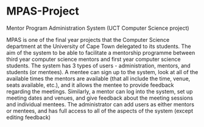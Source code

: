 # MPAS-Project

Mentor Program Administration System (UCT Computer Science project)

MPAS is one of the final year projects that the Computer Science department at the University of Cape Town delegated to its students. The aim of the system to be able to facilitate a mentorship programme between third year computer science mentors and first year computer science students. The system has 3 types of users - administration, mentors, and students (or mentees). A mentee can sign up to the system, look at all of the available times the mentors are available (that all include the time, venue, seats available, etc.), and it allows the mentee to provide feedback regarding the meetings. Similarly, a mentor can log into the system, set up meeting dates and venues, and give feedback about the meeting sessions and individual mentees. The administrator can add users as either mentors or mentees, and has full access to all of the aspects of the system (except editing feedback)
